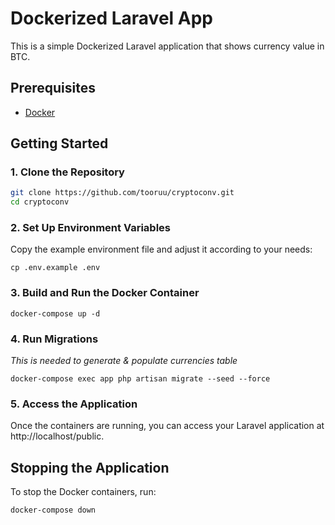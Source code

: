 # Dockerized Laravel App

This is a simple Dockerized Laravel application that shows currency value in BTC.

## Prerequisites

-   [Docker](https://www.docker.com/get-started)

## Getting Started

### 1. Clone the Repository

```bash
git clone https://github.com/tooruu/cryptoconv.git
cd cryptoconv
```

### 2. Set Up Environment Variables

Copy the example environment file and adjust it according to your needs:

`cp .env.example .env`

### 3. Build and Run the Docker Container

`docker-compose up -d`

### 4. Run Migrations

_This is needed to generate & populate currencies table_

`docker-compose exec app php artisan migrate --seed --force`

### 5. Access the Application

Once the containers are running, you can access your Laravel application at http://localhost/public.

## Stopping the Application

To stop the Docker containers, run:

`docker-compose down`
